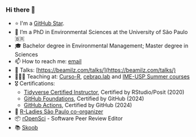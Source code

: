 ### Hi there 👋

- ⭐ I'm a [GitHub Star](https://stars.github.com/profiles/beatrizmilz/).
- 🌱 I’m a PhD in Environmental Sciences at the University of São Paulo 🇧🇷
- 🎓 Bachelor degree in Environmental Management; Master degree in Sciences
- 📫 How to reach me: [email](mailto:milz.bea@gmail.com) 
- 📔 Talks: [https://beamilz.com/talks/](https://beamilz.com/talks/)
- 👩🏼‍🏫 Teaching at: [Curso-R](https://curso-r.com/), [cebrap.lab](https://cebrap.org.br/cebrap-lab/) and [IME-USP Summer courses](https://www.ime.usp.br/verao/index.php)
- 🎖️ Certifications:
   - [Tidyverse Certified Instructor](https://education.rstudio.com/trainers/people/milz+beatriz/), Certified by RStudio/Posit (2020)
   - [GitHub Foundations](https://www.credly.com/badges/5a261c3e-265c-41f2-9b22-6bbe3370b105), Certified by GitHub (2024)
   - [GitHub Actions](https://www.credly.com/badges/1fa1705c-e86b-4734-879c-0f96de38be73), Certified by GitHub (2024) 
- 💜 [R-Ladies São Paulo co-organizer](https://github.com/R-Ladies-Sao-Paulo)
- 📦 [rOpenSci](https://ropensci.org/) - Software Peer Review Editor
- 📚 [Skoob](https://www.skoob.com.br/usuario/10490743)
